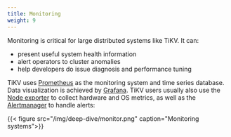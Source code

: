 ```yaml
---
title: Monitoring
weight: 9
---
```


Monitoring is critical for large distributed systems like TiKV. It can:

* present useful system health information
* alert operators to cluster anomalies
* help developers do issue diagnosis and performance tuning

TiKV uses [Prometheus] as the monitoring system and time series database. Data
visualization is achieved by [Grafana]. TiKV users usually also use the
[Node exporter] to collect hardware and OS metrics, as well as the
[Alertmanager] to handle alerts:

{{< figure
    src="/img/deep-dive/monitor.png"
    caption="Monitoring systems">}}

[Prometheus]: https://github.com/prometheus/prometheus
[Grafana]: https://github.com/grafana/grafana
[Node exporter]: https://github.com/prometheus/node_exporter
[Alertmanager]: https://github.com/prometheus/node_exporter